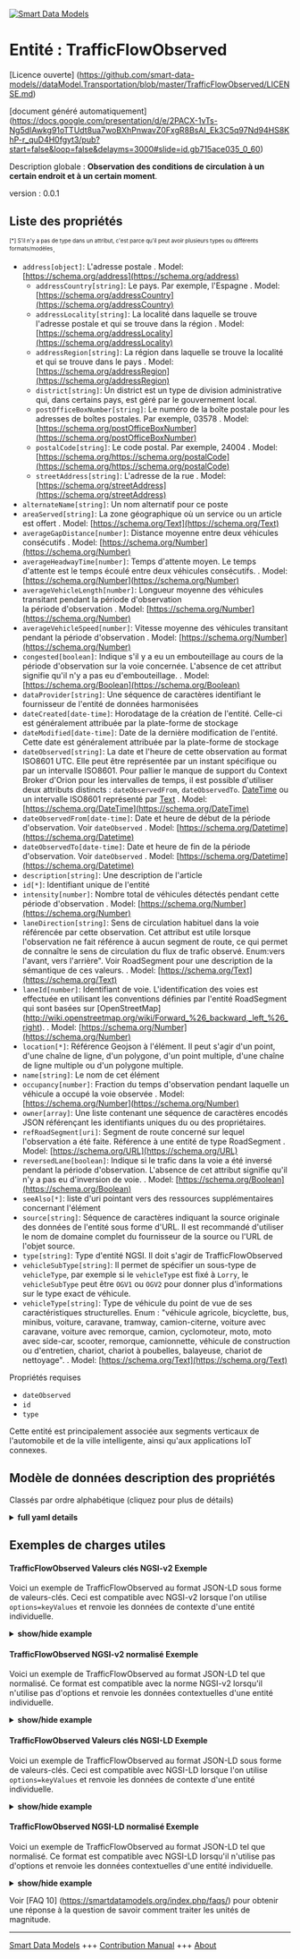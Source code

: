 <!-- 10-Header -->  
[![Smart Data Models](https://smartdatamodels.org/wp-content/uploads/2022/01/SmartDataModels_logo.png "Logo")](https://smartdatamodels.org)  
Entité : TrafficFlowObserved  
============================<!-- /10-Header -->  
<!-- 15-License -->  
[Licence ouverte] (https://github.com/smart-data-models//dataModel.Transportation/blob/master/TrafficFlowObserved/LICENSE.md)  
[document généré automatiquement] (https://docs.google.com/presentation/d/e/2PACX-1vTs-Ng5dIAwkg91oTTUdt8ua7woBXhPnwavZ0FxgR8BsAI_Ek3C5q97Nd94HS8KhP-r_quD4H0fgyt3/pub?start=false&loop=false&delayms=3000#slide=id.gb715ace035_0_60)  
<!-- /15-License -->  
<!-- 20-Description -->  
Description globale : **Observation des conditions de circulation à un certain endroit et à un certain moment**.  
version : 0.0.1  
<!-- /20-Description -->  
<!-- 30-PropertiesList -->  

## Liste des propriétés  

<sup><sub>[*] S'il n'y a pas de type dans un attribut, c'est parce qu'il peut avoir plusieurs types ou différents formats/modèles</sub></sup>.  
- `address[object]`: L'adresse postale  . Model: [https://schema.org/address](https://schema.org/address)	- `addressCountry[string]`: Le pays. Par exemple, l'Espagne  . Model: [https://schema.org/addressCountry](https://schema.org/addressCountry)  
	- `addressLocality[string]`: La localité dans laquelle se trouve l'adresse postale et qui se trouve dans la région  . Model: [https://schema.org/addressLocality](https://schema.org/addressLocality)  
	- `addressRegion[string]`: La région dans laquelle se trouve la localité et qui se trouve dans le pays  . Model: [https://schema.org/addressRegion](https://schema.org/addressRegion)  
	- `district[string]`: Un district est un type de division administrative qui, dans certains pays, est géré par le gouvernement local.    
	- `postOfficeBoxNumber[string]`: Le numéro de la boîte postale pour les adresses de boîtes postales. Par exemple, 03578  . Model: [https://schema.org/postOfficeBoxNumber](https://schema.org/postOfficeBoxNumber)  
	- `postalCode[string]`: Le code postal. Par exemple, 24004  . Model: [https://schema.org/https://schema.org/postalCode](https://schema.org/https://schema.org/postalCode)  
	- `streetAddress[string]`: L'adresse de la rue  . Model: [https://schema.org/streetAddress](https://schema.org/streetAddress)  
- `alternateName[string]`: Un nom alternatif pour ce poste  - `areaServed[string]`: La zone géographique où un service ou un article est offert  . Model: [https://schema.org/Text](https://schema.org/Text)- `averageGapDistance[number]`: Distance moyenne entre deux véhicules consécutifs  . Model: [https://schema.org/Number](https://schema.org/Number)- `averageHeadwayTime[number]`: Temps d'attente moyen. Le temps d'attente est le temps écoulé entre deux véhicules consécutifs.  . Model: [https://schema.org/Number](https://schema.org/Number)- `averageVehicleLength[number]`: Longueur moyenne des véhicules transitant pendant la période d'observation  
    la période d'observation  . Model: [https://schema.org/Number](https://schema.org/Number)- `averageVehicleSpeed[number]`: Vitesse moyenne des véhicules transitant pendant la période d'observation  . Model: [https://schema.org/Number](https://schema.org/Number)- `congested[boolean]`:  Indique s'il y a eu un embouteillage au cours de la période d'observation sur la voie concernée. L'absence de cet attribut signifie qu'il n'y a pas eu d'embouteillage.  . Model: [https://schema.org/Boolean](https://schema.org/Boolean)- `dataProvider[string]`: Une séquence de caractères identifiant le fournisseur de l'entité de données harmonisées  - `dateCreated[date-time]`: Horodatage de la création de l'entité. Celle-ci est généralement attribuée par la plate-forme de stockage  - `dateModified[date-time]`: Date de la dernière modification de l'entité. Cette date est généralement attribuée par la plate-forme de stockage  - `dateObserved[string]`: La date et l'heure de cette observation au format ISO8601 UTC. Elle peut être représentée par un instant spécifique ou par un intervalle ISO8601. Pour pallier le manque de support du Context Broker d'Orion pour les intervalles de temps, il est possible d'utiliser deux attributs distincts : `dateObservedFrom`, `dateObservedTo`. [DateTime](https://schema.org/DateTime) ou un intervalle ISO8601 représenté par [Text](https://schema.org/Text)  . Model: [https://schema.org/DateTime](https://schema.org/DateTime)- `dateObservedFrom[date-time]`: Date et heure de début de la période d'observation. Voir `dateObserved`  . Model: [https://schema.org/Datetime](https://schema.org/Datetime)- `dateObservedTo[date-time]`: Date et heure de fin de la période d'observation. Voir `dateObserved`  . Model: [https://schema.org/Datetime](https://schema.org/Datetime)- `description[string]`: Une description de l'article  - `id[*]`: Identifiant unique de l'entité  - `intensity[number]`: Nombre total de véhicules détectés pendant cette période d'observation  . Model: [https://schema.org/Number](https://schema.org/Number)- `laneDirection[string]`: Sens de circulation habituel dans la voie référencée par cette observation. Cet attribut est utile lorsque l'observation ne fait référence à aucun segment de route, ce qui permet de connaître le sens de circulation du flux de trafic observé. Enum:vers l'avant, vers l'arrière". Voir RoadSegment pour une description de la sémantique de ces valeurs.  . Model: [https://schema.org/Text](https://schema.org/Text)- `laneId[number]`: Identifiant de voie. L'identification des voies est effectuée en utilisant les conventions définies par l'entité RoadSegment qui sont basées sur [OpenStreetMap] (http://wiki.openstreetmap.org/wiki/Forward_%26_backward,_left_%26_right).  . Model: [https://schema.org/Number](https://schema.org/Number)- `location[*]`: Référence Geojson à l'élément. Il peut s'agir d'un point, d'une chaîne de ligne, d'un polygone, d'un point multiple, d'une chaîne de ligne multiple ou d'un polygone multiple.  - `name[string]`: Le nom de cet élément  - `occupancy[number]`: Fraction du temps d'observation pendant laquelle un véhicule a occupé la voie observée  . Model: [https://schema.org/Number](https://schema.org/Number)- `owner[array]`: Une liste contenant une séquence de caractères encodés JSON référençant les identifiants uniques du ou des propriétaires.  - `refRoadSegment[uri]`: Segment de route concerné sur lequel l'observation a été faite. Référence à une entité de type RoadSegment  . Model: [https://schema.org/URL](https://schema.org/URL)- `reversedLane[boolean]`: Indique si le trafic dans la voie a été inversé pendant la période d'observation. L'absence de cet attribut signifie qu'il n'y a pas eu d'inversion de voie.  . Model: [https://schema.org/Boolean](https://schema.org/Boolean)- `seeAlso[*]`: liste d'uri pointant vers des ressources supplémentaires concernant l'élément  - `source[string]`: Séquence de caractères indiquant la source originale des données de l'entité sous forme d'URL. Il est recommandé d'utiliser le nom de domaine complet du fournisseur de la source ou l'URL de l'objet source.  - `type[string]`: Type d'entité NGSI. Il doit s'agir de TrafficFlowObserved  - `vehicleSubType[string]`: Il permet de spécifier un sous-type de `vehicleType`, par exemple si le `vehicleType` est fixé à `Lorry`, le `vehicleSubType` peut être `OGV1` ou `OGV2` pour donner plus d'informations sur le type exact de véhicule.  - `vehicleType[string]`: Type de véhicule du point de vue de ses caractéristiques structurelles. Enum : "véhicule agricole, bicyclette, bus, minibus, voiture, caravane, tramway, camion-citerne, voiture avec caravane, voiture avec remorque, camion, cyclomoteur, moto, moto avec side-car, scooter, remorque, camionnette, véhicule de construction ou d'entretien, chariot, chariot à poubelles, balayeuse, chariot de nettoyage".  . Model: [https://schema.org/Text](https://schema.org/Text)<!-- /30-PropertiesList -->  
<!-- 35-RequiredProperties -->  
Propriétés requises  
- `dateObserved`  - `id`  - `type`  <!-- /35-RequiredProperties -->  
<!-- 40-RequiredProperties -->  
Cette entité est principalement associée aux segments verticaux de l'automobile et de la ville intelligente, ainsi qu'aux applications IoT connexes.  
<!-- /40-RequiredProperties -->  
<!-- 50-DataModelHeader -->  
## Modèle de données description des propriétés  
Classés par ordre alphabétique (cliquez pour plus de détails)  
<!-- /50-DataModelHeader -->  
<!-- 60-ModelYaml -->  
<details><summary><strong>full yaml details</strong></summary>    
```yaml  
TrafficFlowObserved:    
  description: An observation of traffic flow conditions at a certain place and time.    
  properties:    
    address:    
      description: The mailing address    
      properties:    
        addressCountry:    
          description: 'The country. For example, Spain'    
          type: string    
          x-ngsi:    
            model: https://schema.org/addressCountry    
            type: Property    
        addressLocality:    
          description: 'The locality in which the street address is, and which is in the region'    
          type: string    
          x-ngsi:    
            model: https://schema.org/addressLocality    
            type: Property    
        addressRegion:    
          description: 'The region in which the locality is, and which is in the country'    
          type: string    
          x-ngsi:    
            model: https://schema.org/addressRegion    
            type: Property    
        district:    
          description: 'A district is a type of administrative division that, in some countries, is managed by the local government'    
          type: string    
          x-ngsi:    
            type: Property    
        postOfficeBoxNumber:    
          description: 'The post office box number for PO box addresses. For example, 03578'    
          type: string    
          x-ngsi:    
            model: https://schema.org/postOfficeBoxNumber    
            type: Property    
        postalCode:    
          description: 'The postal code. For example, 24004'    
          type: string    
          x-ngsi:    
            model: https://schema.org/https://schema.org/postalCode    
            type: Property    
        streetAddress:    
          description: The street address    
          type: string    
          x-ngsi:    
            model: https://schema.org/streetAddress    
            type: Property    
        streetNr:    
          description: Number identifying a specific property on a public street    
          type: string    
          x-ngsi:    
            type: Property    
      type: object    
      x-ngsi:    
        model: https://schema.org/address    
        type: Property    
    alternateName:    
      description: An alternative name for this item    
      type: string    
      x-ngsi:    
        type: Property    
    areaServed:    
      description: The geographic area where a service or offered item is provided    
      type: string    
      x-ngsi:    
        model: https://schema.org/Text    
        type: Property    
    averageGapDistance:    
      description: Average gap distance between consecutive vehicles    
      minimum: 0    
      type: number    
      x-ngsi:    
        model: https://schema.org/Number    
        type: Property    
        units: meter (m)    
    averageHeadwayTime:    
      description: Average headway time. Headway time is the time ellapsed between two consecutive vehicles    
      minimum: 0    
      type: number    
      x-ngsi:    
        model: https://schema.org/Number    
        type: Property    
        units: second (s)    
    averageVehicleLength:    
      description: |-    
        Average length of the vehicles transiting during    
            the observation period    
      minimum: 0    
      type: number    
      x-ngsi:    
        model: https://schema.org/Number    
        type: Property    
        units: meter (m)    
    averageVehicleSpeed:    
      description: Average speed of the vehicles transiting during the observation period    
      minimum: 0    
      type: number    
      x-ngsi:    
        model: https://schema.org/Number    
        type: Property    
        units: Kilometer per hour (Km/h)    
    congested:    
      description: ' Flags whether there was a traffic congestion during the observation period in the referred lane. The absence of this attribute means no traffic congestion'    
      type: boolean    
      x-ngsi:    
        model: https://schema.org/Boolean    
        type: Property    
    dataProvider:    
      description: A sequence of characters identifying the provider of the harmonised data entity    
      type: string    
      x-ngsi:    
        type: Property    
    dateCreated:    
      description: Entity creation timestamp. This will usually be allocated by the storage platform    
      format: date-time    
      type: string    
      x-ngsi:    
        type: Property    
    dateModified:    
      description: Timestamp of the last modification of the entity. This will usually be allocated by the storage platform    
      format: date-time    
      type: string    
      x-ngsi:    
        type: Property    
    dateObserved:    
      description: 'The date and time of this observation in ISO8601 UTC format. It can be represented by an specific time instant or by an ISO8601 interval. As a workaround for the lack of support of Orion Context Broker for datetime intervals, it can be used two separate attributes: `dateObservedFrom`, `dateObservedTo`. [DateTime](https://schema.org/DateTime) or an ISO8601 interval represented as [Text](https://schema.org/Text)'    
      type: string    
      x-ngsi:    
        model: https://schema.org/DateTime    
        type: Property    
    dateObservedFrom:    
      description: Observation period start date and time. See `dateObserved`    
      format: date-time    
      type: string    
      x-ngsi:    
        model: https://schema.org/Datetime    
        type: Property    
    dateObservedTo:    
      description: Observation period end date and time. See `dateObserved`    
      format: date-time    
      type: string    
      x-ngsi:    
        model: https://schema.org/Datetime    
        type: Property    
    description:    
      description: A description of this item    
      type: string    
      x-ngsi:    
        type: Property    
    id:    
      anyOf:    
        - description: Identifier format of any NGSI entity    
          maxLength: 256    
          minLength: 1    
          pattern: ^[\w\-\.\{\}\$\+\*\[\]`|~^@!,:\\]+$    
          type: string    
          x-ngsi:    
            type: Property    
        - description: Identifier format of any NGSI entity    
          format: uri    
          type: string    
          x-ngsi:    
            type: Property    
      description: Unique identifier of the entity    
      x-ngsi:    
        type: Property    
    intensity:    
      description: Total number of vehicles detected during this observation period    
      minimum: 0    
      type: number    
      x-ngsi:    
        model: https://schema.org/Number    
        type: Property    
    laneDirection:    
      description: 'Usual direction of travel in the lane referred by this observation. This attribute is useful when the observation is not referencing any road segment, allowing to know the direction of travel of the traffic flow observed. Enum:forward, backward''. See RoadSegment for a description of the semantics of these values'    
      enum:    
        - forward    
        - backward    
      type: string    
      x-ngsi:    
        model: https://schema.org/Text    
        type: Property    
    laneId:    
      description: 'Lane identifier. Lane identification is done using the conventions defined by RoadSegment entity which are based on [OpenStreetMap](http://wiki.openstreetmap.org/wiki/Forward_%26_backward,_left_%26_right)'    
      minimum: 1    
      type: number    
      x-ngsi:    
        model: https://schema.org/Number    
        type: Property    
    location:    
      description: 'Geojson reference to the item. It can be Point, LineString, Polygon, MultiPoint, MultiLineString or MultiPolygon'    
      oneOf:    
        - description: Geojson reference to the item. Point    
          properties:    
            bbox:    
              items:    
                type: number    
              minItems: 4    
              type: array    
            coordinates:    
              items:    
                type: number    
              minItems: 2    
              type: array    
            type:    
              enum:    
                - Point    
              type: string    
          required:    
            - type    
            - coordinates    
          title: GeoJSON Point    
          type: object    
          x-ngsi:    
            type: GeoProperty    
        - description: Geojson reference to the item. LineString    
          properties:    
            bbox:    
              items:    
                type: number    
              minItems: 4    
              type: array    
            coordinates:    
              items:    
                items:    
                  type: number    
                minItems: 2    
                type: array    
              minItems: 2    
              type: array    
            type:    
              enum:    
                - LineString    
              type: string    
          required:    
            - type    
            - coordinates    
          title: GeoJSON LineString    
          type: object    
          x-ngsi:    
            type: GeoProperty    
        - description: Geojson reference to the item. Polygon    
          properties:    
            bbox:    
              items:    
                type: number    
              minItems: 4    
              type: array    
            coordinates:    
              items:    
                items:    
                  items:    
                    type: number    
                  minItems: 2    
                  type: array    
                minItems: 4    
                type: array    
              type: array    
            type:    
              enum:    
                - Polygon    
              type: string    
          required:    
            - type    
            - coordinates    
          title: GeoJSON Polygon    
          type: object    
          x-ngsi:    
            type: GeoProperty    
        - description: Geojson reference to the item. MultiPoint    
          properties:    
            bbox:    
              items:    
                type: number    
              minItems: 4    
              type: array    
            coordinates:    
              items:    
                items:    
                  type: number    
                minItems: 2    
                type: array    
              type: array    
            type:    
              enum:    
                - MultiPoint    
              type: string    
          required:    
            - type    
            - coordinates    
          title: GeoJSON MultiPoint    
          type: object    
          x-ngsi:    
            type: GeoProperty    
        - description: Geojson reference to the item. MultiLineString    
          properties:    
            bbox:    
              items:    
                type: number    
              minItems: 4    
              type: array    
            coordinates:    
              items:    
                items:    
                  items:    
                    type: number    
                  minItems: 2    
                  type: array    
                minItems: 2    
                type: array    
              type: array    
            type:    
              enum:    
                - MultiLineString    
              type: string    
          required:    
            - type    
            - coordinates    
          title: GeoJSON MultiLineString    
          type: object    
          x-ngsi:    
            type: GeoProperty    
        - description: Geojson reference to the item. MultiLineString    
          properties:    
            bbox:    
              items:    
                type: number    
              minItems: 4    
              type: array    
            coordinates:    
              items:    
                items:    
                  items:    
                    items:    
                      type: number    
                    minItems: 2    
                    type: array    
                  minItems: 4    
                  type: array    
                type: array    
              type: array    
            type:    
              enum:    
                - MultiPolygon    
              type: string    
          required:    
            - type    
            - coordinates    
          title: GeoJSON MultiPolygon    
          type: object    
          x-ngsi:    
            type: GeoProperty    
      x-ngsi:    
        type: GeoProperty    
    name:    
      description: The name of this item    
      type: string    
      x-ngsi:    
        type: Property    
    occupancy:    
      description: Fraction of the observation time where a vehicle has been occupying the observed lane    
      maximum: 1    
      minimum: 0    
      type: number    
      x-ngsi:    
        model: https://schema.org/Number    
        type: Property    
    owner:    
      description: A List containing a JSON encoded sequence of characters referencing the unique Ids of the owner(s)    
      items:    
        anyOf:    
          - description: Identifier format of any NGSI entity    
            maxLength: 256    
            minLength: 1    
            pattern: ^[\w\-\.\{\}\$\+\*\[\]`|~^@!,:\\]+$    
            type: string    
            x-ngsi:    
              type: Property    
          - description: Identifier format of any NGSI entity    
            format: uri    
            type: string    
            x-ngsi:    
              type: Property    
        description: Unique identifier of the entity    
        x-ngsi:    
          type: Property    
      type: array    
      x-ngsi:    
        type: Property    
    refRoadSegment:    
      description: Concerned road segment on which the observation has been made. Reference to an entity of type RoadSegment    
      format: uri    
      type: string    
      x-ngsi:    
        model: https://schema.org/URL    
        type: Relationship    
    reversedLane:    
      description: Flags whether traffic in the lane was reversed during the observation period. The absence of this attribute means no lane reversion    
      type: boolean    
      x-ngsi:    
        model: https://schema.org/Boolean    
        type: Property    
    seeAlso:    
      description: list of uri pointing to additional resources about the item    
      oneOf:    
        - items:    
            format: uri    
            type: string    
          minItems: 1    
          type: array    
        - format: uri    
          type: string    
      x-ngsi:    
        type: Property    
    source:    
      description: 'A sequence of characters giving the original source of the entity data as a URL. Recommended to be the fully qualified domain name of the source provider, or the URL to the source object'    
      type: string    
      x-ngsi:    
        type: Property    
    type:    
      description: NGSI Entity type. It has to be TrafficFlowObserved    
      enum:    
        - TrafficFlowObserved    
      type: string    
      x-ngsi:    
        type: Property    
    vehicleSubType:    
      description: 'It allows to specify a sub type of `vehicleType`, eg if the `vehicleType` is set to `Lorry` the `vehicleSubType` may be `OGV1` or `OGV2` to convey more information about the exact type of vehicle'    
      type: string    
      x-ngsi:    
        type: Property    
    vehicleType:    
      description: 'Type of vehicle from the point of view of its structural characteristics. Enum:''agriculturalVehicle, bicycle, bus, minibus, car, caravan, tram, tanker, carWithCaravan, carWithTrailer, lorry, moped, motorcycle, motorcycleWithSideCar, motorscooter, trailer, van, constructionOrMaintenanceVehicle, trolley, binTrolley, sweepingMachine, cleaningTrolley'''    
      enum:    
        - agriculturalVehicle    
        - bicycle    
        - bus    
        - minibus    
        - car    
        - caravan    
        - tram    
        - tanker    
        - carWithCaravan    
        - carWithTrailer    
        - lorry    
        - moped    
        - motorcycle    
        - motorcycleWithSideCar    
        - motorscooter    
        - trailer    
        - van    
        - constructionOrMaintenanceVehicle    
        - trolley    
        - binTrolley    
        - sweepingMachine    
        - cleaningTrolley    
      type: string    
      x-ngsi:    
        model: https://schema.org/Text    
        type: Property    
  required:    
    - id    
    - type    
    - dateObserved    
  type: object    
  x-derived-from: ""    
  x-disclaimer: 'Redistribution and use in source and binary forms, with or without modification, are permitted  provided that the license conditions are met. Copyleft (c) 2022 Contributors to Smart Data Models Program'    
  x-license-url: https://github.com/smart-data-models/dataModel.Transportation/blob/master/TrafficFlowObserved/LICENSE.md    
  x-model-schema: https://smart-data-models.github.io/dataModel.Transportation/TrafficFlowObserved/schema.json    
  x-model-tags: ""    
  x-version: 0.0.1    
```  
</details>    
<!-- /60-ModelYaml -->  
<!-- 70-MiddleNotes -->  
<!-- /70-MiddleNotes -->  
<!-- 80-Examples -->  
## Exemples de charges utiles  
#### TrafficFlowObserved Valeurs clés NGSI-v2 Exemple  
Voici un exemple de TrafficFlowObserved au format JSON-LD sous forme de valeurs-clés. Ceci est compatible avec NGSI-v2 lorsque l'on utilise `options=keyValues` et renvoie les données de contexte d'une entité individuelle.  
<details><summary><strong>show/hide example</strong></summary>    
```json  
{  
  "id": "TrafficFlowObserved-Valladolid-osm-60821110",  
  "type": "TrafficFlowObserved",  
  "laneId": 1,  
  "address": {  
    "streetAddress": "Avenida de Salamanca",  
    "addressLocality": "Valladolid",  
    "addressCountry": "ES"  
  },  
  "location": {  
    "type": "LineString",  
    "coordinates": [  
      [-4.73735395519672, 41.6538181849672],  
      [-4.73414858659993, 41.6600594193478],  
      [-4.73447575302641, 41.659585195093]  
    ]  
  },  
  "dateObserved": "2016-12-07T11:10:00/2016-12-07T11:15:00",  
  "dateObservedFrom": "2016-12-07T11:10:00Z",  
  "dateObservedTo": "2016-12-07T11:15:00Z",  
  "averageHeadwayTime": 0.5,  
  "intensity": 197,  
  "occupancy": 0.76,  
  "averageVehicleSpeed": 52.6,  
  "averageVehicleLength": 9.87,  
  "reversedLane": false,  
  "laneDirection": "forward"  
}  
```  
</details>  
#### TrafficFlowObserved NGSI-v2 normalisé Exemple  
Voici un exemple de TrafficFlowObserved au format JSON-LD tel que normalisé. Ce format est compatible avec la norme NGSI-v2 lorsqu'il n'utilise pas d'options et renvoie les données contextuelles d'une entité individuelle.  
<details><summary><strong>show/hide example</strong></summary>    
```json  
{  
  "id": "TrafficFlowObserved-Valladolid-osm-60821110",  
  "type": "TrafficFlowObserved",  
  "dateObserved": {  
    "value": "2016-12-07T11:10:00/2016-12-07T11:15:00"  
  },  
  "laneDirection": {  
    "value": "forward"  
  },  
  "dateObservedFrom": {  
    "type": "DateTime",  
    "value": "2016-12-07T11:10:00Z"  
  },  
  "averageVehicleLength": {  
    "value": 9.87  
  },  
  "averageHeadwayTime": {  
    "value": 0.5  
  },  
  "occupancy": {  
    "value": 0.76  
  },  
  "reversedLane": {  
    "value": false  
  },  
  "dateObservedTo": {  
    "type": "DateTime",  
    "value": "2016-12-07T11:15:00Z"  
  },  
  "intensity": {  
    "value": 197  
  },  
  "laneId": {  
    "value": 1  
  },  
  "location": {  
    "type": "geo:json",  
    "value": {  
      "type": "LineString",  
      "coordinates": [  
        [-4.73735395519672, 41.6538181849672],  
        [-4.73414858659993, 41.6600594193478],  
        [-4.73447575302641, 41.659585195093]  
      ]  
    }  
  },  
  "address": {  
    "type": "PostalAddress",  
    "value": {  
      "addressLocality": "Valladolid",  
      "addressCountry": "ES",  
      "streetAddress": "Avenida de Salamanca"  
    }  
  },  
  "averageVehicleSpeed": {  
    "value": 52.6  
  }  
}  
```  
</details>  
#### TrafficFlowObserved Valeurs clés NGSI-LD Exemple  
Voici un exemple de TrafficFlowObserved au format JSON-LD sous forme de valeurs-clés. Ceci est compatible avec NGSI-LD lorsque l'on utilise `options=keyValues` et renvoie les données de contexte d'une entité individuelle.  
<details><summary><strong>show/hide example</strong></summary>    
```json  
{  
  "id": "urn:ngsi-ld:TrafficFlowObserved:TrafficFlowObserved-Valladolid-osm-60821110",  
  "type": "TrafficFlowObserved",  
  "address": {  
    "addressCountry": "ES",  
    "addressLocality": "Valladolid",  
    "streetAddress": "Avenida de Salamanca",  
    "type": "PostalAddress"  
  },  
  "averageHeadwayTime": 0.5,  
  "averageVehicleLength": 9.87,  
  "averageVehicleSpeed": 52.6,  
  "dateObserved": "2016-12-07T11:10:00/2016-12-07T11:15:00",  
  "dateObservedFrom": "2016-12-07T11:10:00Z"  
  ,  
  "dateObservedTo":  "2016-12-07T11:15:00Z"  
  ,  
  "intensity": 197,  
  "laneDirection": "forward",  
  "laneId": 1,  
  "location": {  
    "coordinates": [  
      [  
        -4.73735395519672,  
        41.6538181849672  
      ],  
      [  
        -4.73414858659993,  
        41.6600594193478  
      ],  
      [  
        -4.73447575302641,  
        41.659585195093  
      ]  
    ],  
    "type": "LineString"  
  },  
  "occupancy": 0.76,  
  "reversedLane": false,  
  "@context": [  
    "https://raw.githubusercontent.com/smart-data-models/dataModel.Transportation/master/context.jsonld"  
  ]  
}  
```  
</details>  
#### TrafficFlowObserved NGSI-LD normalisé Exemple  
Voici un exemple de TrafficFlowObserved au format JSON-LD tel que normalisé. Ce format est compatible avec NGSI-LD lorsqu'il n'utilise pas d'options et renvoie les données contextuelles d'une entité individuelle.  
<details><summary><strong>show/hide example</strong></summary>    
```json  
{  
  "id": "urn:ngsi-ld:TrafficFlowObserved:TrafficFlowObserved-Valladolid-osm-60821110",  
  "type": "TrafficFlowObserved",  
  "address": {  
    "type": "Property",  
    "value": {  
      "addressLocality": "Valladolid",  
      "addressCountry": "ES",  
      "streetAddress": "Avenida de Salamanca"  
    }  
  },  
  "averageHeadwayTime": {  
    "type": "Property",  
    "value": 0.5  
  },  
  "averageVehicleLength": {  
    "type": "Property",  
    "value": 9.87  
  },  
  "averageVehicleSpeed": {  
    "type": "Property",  
    "value": 52.6  
  },  
  "dateObserved": {  
    "type": "Property",  
    "value": {  
      "@type": "DateTime",  
      "@value": "2016-12-07T11:10:00"  
    }  
  },  
  "dateObservedFrom": {  
    "type": "Property",  
    "value": {  
      "@type": "DateTime",  
      "@value": "2016-12-07T11:10:00Z"  
    }  
  },  
  "dateObservedTo": {  
    "type": "Property",  
    "value": {  
      "@type": "DateTime",  
      "@value": "2016-12-07T11:15:00Z"  
    }  
  },  
  "intensity": {  
    "type": "Property",  
    "value": 197  
  },  
  "laneDirection": {  
    "type": "Property",  
    "value": "forward"  
  },  
  "laneId": {  
    "type": "Property",  
    "value": 1  
  },  
  "location": {  
    "type": "GeoProperty",  
    "value": {  
      "type": "LineString",  
      "coordinates": [  
        [  
          -4.73735395519672,  
          41.6538181849672  
        ],  
        [  
          -4.73414858659993,  
          41.6600594193478  
        ],  
        [  
          -4.73447575302641,  
          41.659585195093  
        ]  
      ]  
    }  
  },  
  "occupancy": {  
    "type": "Property",  
    "value": 0.76  
  },  
  "reversedLane": {  
    "type": "Property",  
    "value": false  
  },  
  "@context": [  
    "https://raw.githubusercontent.com/smart-data-models/dataModel.Transportation/master/context.jsonld"  
  ]  
}  
```  
</details><!-- /80-Examples -->  
<!-- 90-FooterNotes -->  
<!-- /90-FooterNotes -->  
<!-- 95-Units -->  
Voir [FAQ 10] (https://smartdatamodels.org/index.php/faqs/) pour obtenir une réponse à la question de savoir comment traiter les unités de magnitude.  
<!-- /95-Units -->  
<!-- 97-LastFooter -->  
---  
[Smart Data Models](https://smartdatamodels.org) +++ [Contribution Manual](https://bit.ly/contribution_manual) +++ [About](https://bit.ly/Introduction_SDM)<!-- /97-LastFooter -->  
